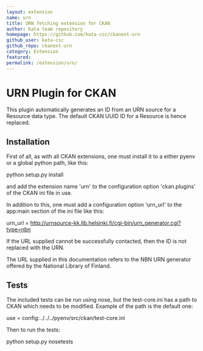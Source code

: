 ```yaml
---
layout: extension
name: urn
title: URN fetching extension for CKAN
author: Kata team repository
homepage: https://github.com/kata-csc/ckanext-urn
github_user: kata-csc
github_repo: ckanext-urn
category: Extension
featured: 
permalink: /extension/urn/
---
```



URN Plugin for CKAN
===================

This plugin automatically generates an ID from an URN source for a Resource data
type. The default CKAN UUID ID for a Resource is hence replaced.

Installation
------------

First of all, as with all CKAN extensions, one must install it to a either pyenv
or a global python path, like this:

 python setup.py install

and add the extension name 'urn' to the configuration option 'ckan.plugins'
of the CKAN ini file in use.

In addition to this, one must add a configuration option 'urn_url' to the
app:main section of the ini file like this:

 urn_url = http://urnsource-kk.lib.helsinki.fi/cgi-bin/urn_generator.cgi?type=nbn

If the URL supplied cannot be successfully contacted, then the ID is not
replaced with the URN.

The URL supplied in this documentation refers to the NBN URN generator offered 
by the National Library of Finland.

Tests
-----

The included tests can be run using nose, but the test-core.ini has a path to
CKAN which needs to be modified. Example of the path is the default one:

 use = config:../../../pyenv/src/ckan/test-core.ini

Then to run the tests:

 python setup.py nosetests
 


